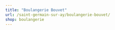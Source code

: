 ```yaml
---
title: "Boulangerie Bouvet"
url: /saint-germain-sur-ay/boulangerie-bouvet/
shop: boulangerie
---
```

